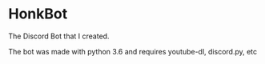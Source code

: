 # HonkBot
The Discord Bot that I created.

The bot was made with python 3.6 and requires youtube-dl, discord.py, etc
